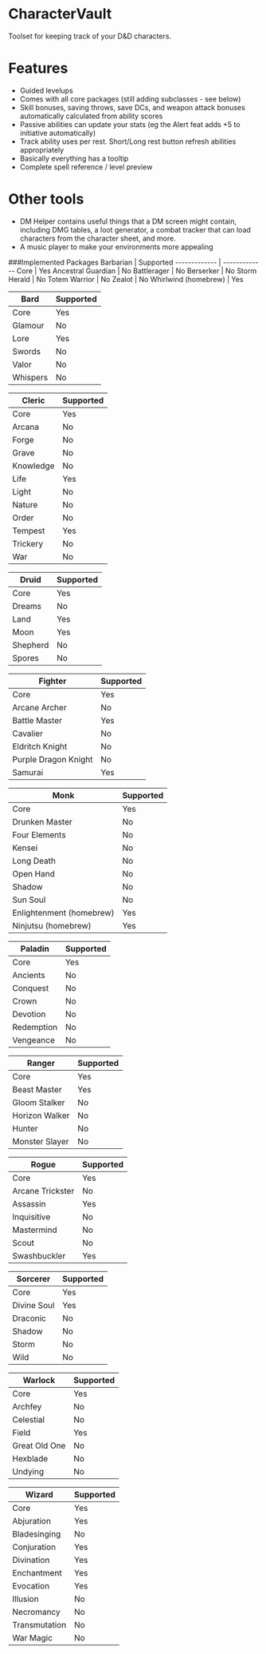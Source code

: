 # CharacterVault
Toolset for keeping track of your D&amp;D characters.

# Features
- Guided levelups
- Comes with all core packages (still adding subclasses - see below)
- Skill bonuses, saving throws,  save DCs, and weapon attack bonuses automatically calculated from ability scores
- Passive abilities can update your stats (eg the Alert feat adds +5 to initiative automatically)
- Track ability uses per rest. Short/Long rest button refresh abilities appropriately
- Basically everything has a tooltip
- Complete spell reference / level preview

# Other tools
- DM Helper contains useful things that a DM screen might contain, including DMG tables, a loot generator, a combat tracker that can load characters from the character sheet, and more.
- A music player to make your environments more appealing

###Implemented Packages
Barbarian | Supported
------------- | -------------
Core | Yes
Ancestral Guardian | No
Battlerager | No
Berserker | No
Storm Herald | No
Totem Warrior | No
Zealot | No
Whirlwind (homebrew) | Yes

Bard | Supported
------------- | -------------
Core | Yes
Glamour | No
Lore | Yes
Swords | No
Valor | No
Whispers | No

Cleric | Supported
------------- | -------------
Core | Yes
Arcana | No
Forge | No
Grave | No
Knowledge | No
Life | Yes
Light | No
Nature | No
Order | No
Tempest | Yes
Trickery | No
War | No

Druid | Supported
------------- | -------------
Core | Yes
Dreams | No
Land | Yes
Moon | Yes
Shepherd | No
Spores | No

Fighter | Supported
------------- | -------------
Core | Yes
Arcane Archer | No
Battle Master | Yes
Cavalier | No
Eldritch Knight | No
Purple Dragon Knight | No
Samurai | Yes

Monk | Supported
------------- | -------------
Core | Yes
Drunken Master | No
Four Elements | No
Kensei | No
Long Death | No
Open Hand | No
Shadow | No
Sun Soul | No
Enlightenment (homebrew) | Yes
Ninjutsu (homebrew) | Yes

Paladin | Supported
------------- | -------------
Core | Yes
Ancients | No
Conquest | No
Crown | No
Devotion | No
Redemption | No
Vengeance | No

Ranger | Supported
------------- | -------------
Core | Yes
Beast Master | Yes
Gloom Stalker | No
Horizon Walker | No
Hunter | No
Monster Slayer | No

Rogue | Supported
------------- | -------------
Core | Yes
Arcane Trickster | No
Assassin | Yes
Inquisitive | No
Mastermind | No
Scout | No
Swashbuckler | Yes

Sorcerer | Supported
------------- | -------------
Core | Yes
Divine Soul | Yes
Draconic | No
Shadow | No
Storm | No
Wild | No

Warlock | Supported
------------- | -------------
Core | Yes
Archfey | No
Celestial | No
Field | Yes
Great Old One | No
Hexblade | No
Undying | No

Wizard | Supported
------------- | -------------
Core | Yes
Abjuration | Yes
Bladesinging | No
Conjuration | Yes
Divination | Yes
Enchantment | Yes
Evocation | Yes
Illusion | No
Necromancy | No
Transmutation | No
War Magic | No